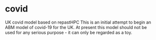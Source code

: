 # covid
UK covid model based on repastHPC
This is an initial attempt to begin an ABM model of covid-19 for the UK.
At present this model should not be used for any serious purpose - it can only be regarded as a toy.
